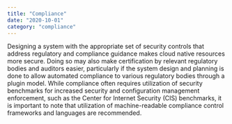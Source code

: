 ```yaml
---
title: "Compliance"
date: "2020-10-01"
category: "compliance"
---
```


Designing a system with the appropriate set of security controls that address regulatory and compliance guidance makes
cloud native resources more secure. Doing so may also make certification by relevant regulatory bodies and auditors
easier, particularly if the system design and planning is done to allow automated compliance to various regulatory
bodies through a plugin model. While compliance often requires utilization of security benchmarks for increased security
and configuration management enforcement, such as the Center for Internet Security (CIS) benchmarks, it is important to
note that utilization of machine-readable compliance control frameworks and languages are recommended.
